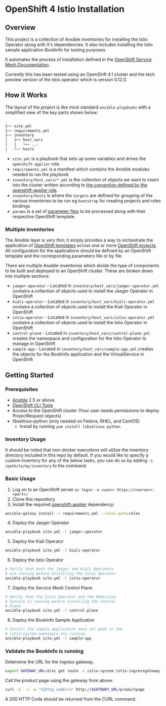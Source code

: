 # OpenShift 4 Istio Installation

## Overview

This project is a collection of Ansible inventories for installing the Istio Operator along with it's dependencies.  It also includes installing the Istio sample application BookInfo for testing purposes.

It automates the process of installation defined in the [OpenShift Service Mesh Documentation](https://docs.openshift.com/container-platform/4.1/service_mesh/service_mesh_install/installing-ossm.html).


Currently this has been tested using an OpenShift 4.1 cluster and the tech preview version of the Istio operator which is version 0.12.0.

## How it Works
The layout of the project is like most standard `ansible-playbooks` with a simplified view of the key parts shown below:
```bash
.
├── site.yml
├── requirements.yml
├── inventory
│   ├── host_vars
│   |   └── ...
│   └── hosts
```
 * `site.yml` is a playbook that sets up some variables and drives the `openshift-applier` role.
 * `requirements.yml` is a manifest which contains the Ansible modules needed to run the playbook 
 * `inventory/host_vars/*.yml` is the collection of objects we want to insert into the cluster written according to [the convention defined by the openshift-applier role](https://github.com/redhat-cop/openshift-applier/tree/master/roles/openshift-applier#sourcing-openshift-object-definitions).
 * `inventory/hosts` is where the `targets` are defined for grouping of the various inventories to be run eg `bootstrap` for creating projects and roles bindings
 * `params` is a set of [parameter files](https://docs.openshift.com/container-platform/;latest/dev_guide/templates.html#templates-parameters) to be processed along with their respective OpenShift template.

### Multiple inventories
The Ansible layer is very thin; it simply provides a way to orchestrate the application of [OpenShift templates](https://docs.openshift.com/container-platform/latest/dev_guide/templates.html) across one or more [OpenShift projects](https://docs.openshift.com/container-platform/latest/architecture/core_concepts/projects_and_users.html#projects). All configuration for the applications should be defined by an OpenShift template and the corresponding parameters file or by file.

There are multiple Ansible inventories which divide the type of components to be built and deployed to an OpenShift cluster. These are broken down into multiple sections:
* `jaeger-operator` - Located in `inventory/host_vars/jaeger-operator.yml` contains a collection of objects used to install the Jaeger Operator in OpenShift
* `kiali-operator` - Located in `inventory/host_vars/kiali-operator.yml` contains a collection of objects used to install the Kiali Operator in OpenShift
* `istio-operator` - Located in `inventory/host_vars/istio-operator.yml` contains a collection of objects used to install the Istio Operator in OpenShift
* `control-plane` - Located in `inventory/host_vars/control-plane.yml` creates the namespace and configuration for the Istio Operator to manage in OpenShift
* `sample-app` - Located in `inventory/host_vars/sample-app.yml` creates the objects for the BookInfo application and the VirtualService in OpenShift

## Getting Started

### Prerequisites 

* [Ansible](http://docs.ansible.com/ansible/latest/intro_installation.html) 2.5 or above.
* [OpenShift CLI Tools](https://docs.openshift.com/container-platform/latest/cli_reference/get_started_cli.html)
* Access to the OpenShift cluster (Your user needs permissions to deploy ProjectRequest objects)
* libselinux-python (only needed on Fedora, RHEL, and CentOS)
  - Install by running `yum install libselinux-python`.

### Inventory Usage
It should be noted that non-docker executions will utilize the inventory directory included in this repo by default. If you would like to specify a custom inventory for any of the below tasks, you can do so by adding `-i /path/to/my/inventory` to the command

### Basic Usage

1. Log on to an OpenShift server `oc login -u <user> https://<server>:<port>/`
2. Clone this repository.
3. Install the required [openshift-applier](https://github.com/redhat-cop/openshift-applier) dependency:
```bash
ansible-galaxy install -r requirements.yml --roles-path=roles
```
4. Deploy the Jaeger Operator
```bash
ansible-playbook site.yml -l jaeger-operator
```
5. Deploy the Kiali Operator
```bash
ansible-playbook site.yml -l kiali-operator
```
6. Deploy the Istio Operator
```bash
# Verify that both the Jaeger and Kiali Operators 
# are running before Installing the Istio Operator
ansible-playbook site.yml -l istio-operator
```
7. Deploy the Service Mesh Control Plane
```bash
# Verify that the Istio Operator and the Admission
# Service is running before installing the Control 
# Plane
ansible-playbook site.yml -l control-plane
```
8. Deploy the BookInfo Sample Application
```bash
# Install the sample application once all pods in the
# istio-system namespace are running
ansible-playbook site.yml -l sample-app
```

### Validate the BookInfo is running

Determine the URL for the ingress gateway.
```bash
export GATEWAY_URL=$(oc get route -n istio-system istio-ingressgateway -o jsonpath='{.spec.host}')
```

Call the product page using the gateway from above.
```bash
curl -o  -s -w "%{http_code}\n" http://$GATEWAY_URL/productpage
```

A 200 HTTP Code should be returned from the CURL command.